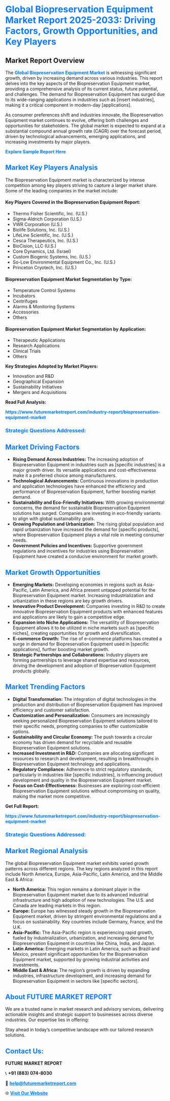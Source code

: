 <h1 style="color: #007BFF;">Global Biopreservation Equipment Market Report 2025-2033: Driving Factors, Growth Opportunities, and Key Players</h1>

<section id="overview">
<h2>Market Report Overview</h2>
<p>The <a href="https://www.futuremarketreport.com/industry-report/biopreservation-equipment-market" style="color: #007BFF; text-decoration: none;"><strong>Global Biopreservation Equipment Market</strong></a> is witnessing significant growth, driven by increasing demand across various industries. This report delves into the key aspects of the Biopreservation Equipment market, providing a comprehensive analysis of its current status, future potential, and challenges. The demand for Biopreservation Equipment has surged due to its wide-ranging applications in industries such as [insert industries], making it a critical component in modern-day [applications].</p>
<p>As consumer preferences shift and industries innovate, the Biopreservation Equipment market continues to evolve, offering both challenges and opportunities for stakeholders. The global market is expected to expand at a substantial compound annual growth rate (CAGR) over the forecast period, driven by technological advancements, emerging applications, and increasing investments by major players.</p>
</section>

<section id="overview">
<p><a href="https://www.futuremarketreport.com/request-sample/reportId=85057" style="color: #007BFF; text-decoration: none;"><strong>Explore Sample Report Here</strong></a></p>
</section>

<section id="key-players">
<h2 style="color: #007BFF;">Market Key Players Analysis</h2>
<p>The Biopreservation Equipment market is characterized by intense competition among key players striving to capture a larger market share. Some of the leading companies in the market include:</p>
<h4>Key Players Covered in the Biopreservation Equipment Report:</h4>
<ul><li>Thermo Fisher Scientific, Inc. (U.S.)</li><li>Sigma-Aldrich Corporation (U.S.)</li><li>VWR Corporation (U.S.)</li><li>Biolife Solutions, Inc. (U.S.)</li><li>LifeLine Scientific, Inc. (U.S.)</li><li>Cesca Therapeutics, Inc. (U.S.)</li><li>BioCision, LLC (U.S.)</li><li>Core Dynamics, Ltd. (Israel)</li><li>Custom Biogenic Systems, Inc. (U.S.)</li><li>So-Low Environmental Equipment Co., Inc. (U.S.)</li><li>Princeton Cryotech, Inc. (U.S.)</li></ul>
<h4>Biopreservation Equipment Market Segmentation by Type:</h4>
<ul><li>Temperature Control Systems</li><li>Incubators</li><li>Centrifuges</li><li>Alarms &amp; Monitoring Systems</li><li>Accessories</li><li>Others</li></ul>

<h4>Biopreservation Equipment Market Segmentation by Application:</h4>
<ul><li>Therapeutic Applications</li><li>Research Applications</li><li>Clinical Trials</li><li>Others</li></ul>
<p><strong>Key Strategies Adopted by Market Players:</strong></p>
<ul>
<li>Innovation and R&D</li>
<li>Geographical Expansion</li>
<li>Sustainability Initiatives</li>
<li>Mergers and Acquisitions</li>
</ul>
</section>

<section>
<p><strong>Read Full Analysis: </strong></p><a href="https://www.futuremarketreport.com/industry-report/biopreservation-equipment-market" style="color: #007BFF; text-decoration: none;"><strong>https://www.futuremarketreport.com/industry-report/biopreservation-equipment-market</strong></a>
<h3 style="color: #007BFF;">Strategic Questions Addressed:</h3>
</section>

<section id="driving-factors">
<h2 style="color: #007BFF;">Market Driving Factors</h2>
<ul>
<li><strong>Rising Demand Across Industries:</strong> The increasing adoption of Biopreservation Equipment in industries such as [specific industries] is a major growth driver. Its versatile applications and cost-effectiveness make it a preferred choice among manufacturers.</li>
<li><strong>Technological Advancements:</strong> Continuous innovations in production and application technologies have enhanced the efficiency and performance of Biopreservation Equipment, further boosting market demand.</li>
<li><strong>Sustainability and Eco-Friendly Initiatives:</strong> With growing environmental concerns, the demand for sustainable Biopreservation Equipment solutions has surged. Companies are investing in eco-friendly variants to align with global sustainability goals.</li>
<li><strong>Growing Population and Urbanization:</strong> The rising global population and rapid urbanization have increased the demand for [specific products], where Biopreservation Equipment plays a vital role in meeting consumer needs.</li>
<li><strong>Government Policies and Incentives:</strong> Supportive government regulations and incentives for industries using Biopreservation Equipment have created a conducive environment for market growth.</li>
</ul>
</section>

<section id="growth-opportunities">
<h2 style="color: #007BFF;">Market Growth Opportunities</h2>
<ul>
<li><strong>Emerging Markets:</strong> Developing economies in regions such as Asia-Pacific, Latin America, and Africa present untapped potential for the Biopreservation Equipment market. Increasing industrialization and urbanization in these regions are key growth drivers.</li>
<li><strong>Innovative Product Development:</strong> Companies investing in R&D to create innovative Biopreservation Equipment products with enhanced features and applications are likely to gain a competitive edge.</li>
<li><strong>Expansion into Niche Applications:</strong> The versatility of Biopreservation Equipment allows it to be utilized in niche markets such as [specific niches], creating opportunities for growth and diversification.</li>
<li><strong>E-commerce Growth:</strong> The rise of e-commerce platforms has created a surge in demand for Biopreservation Equipment used in [specific applications], further boosting market growth.</li>
<li><strong>Strategic Partnerships and Collaborations:</strong> Industry players are forming partnerships to leverage shared expertise and resources, driving the development and adoption of Biopreservation Equipment products globally.</li>
</ul>
</section>

<section id="trending-factors">
<h2 style="color: #007BFF;">Market Trending Factors</h2>
<ul>
<li><strong>Digital Transformation:</strong> The integration of digital technologies in the production and distribution of Biopreservation Equipment has improved efficiency and customer satisfaction.</li>
<li><strong>Customization and Personalization:</strong> Consumers are increasingly seeking personalized Biopreservation Equipment solutions tailored to their specific needs, prompting companies to offer customizable options.</li>
<li><strong>Sustainability and Circular Economy:</strong> The push towards a circular economy has driven demand for recyclable and reusable Biopreservation Equipment solutions.</li>
<li><strong>Increased Investment in R&D:</strong> Companies are allocating significant resources to research and development, resulting in breakthroughs in Biopreservation Equipment technology and applications.</li>
<li><strong>Regulatory Compliance:</strong> Adherence to strict regulatory standards, particularly in industries like [specific industries], is influencing product development and quality in the Biopreservation Equipment market.</li>
<li><strong>Focus on Cost-Effectiveness:</strong> Businesses are exploring cost-efficient Biopreservation Equipment solutions without compromising on quality, making the market more competitive.</li>
</ul>
</section>

<section>
<p><strong>Get Full Report: </strong></p><a href="https://www.futuremarketreport.com/industry-report/biopreservation-equipment-market" style="color: #007BFF; text-decoration: none;"><strong>https://www.futuremarketreport.com/industry-report/biopreservation-equipment-market</strong></a>
<h3 style="color: #007BFF;">Strategic Questions Addressed:</h3>
</section>


<section id="regional-analysis">
<h2 style="color: #007BFF;">Market Regional Analysis</h2>
<p>The global Biopreservation Equipment market exhibits varied growth patterns across different regions. The key regions analyzed in this report include North America, Europe, Asia-Pacific, Latin America, and the Middle East & Africa:</p>
<ul>
<li><strong>North America:</strong> This region remains a dominant player in the Biopreservation Equipment market due to its advanced industrial infrastructure and high adoption of new technologies. The U.S. and Canada are leading markets in this region.</li>
<li><strong>Europe:</strong> Europe has witnessed steady growth in the Biopreservation Equipment market, driven by stringent environmental regulations and a focus on sustainability. Key countries include Germany, France, and the U.K.</li>
<li><strong>Asia-Pacific:</strong> The Asia-Pacific region is experiencing rapid growth, fueled by industrialization, urbanization, and increasing demand for Biopreservation Equipment in countries like China, India, and Japan.</li>
<li><strong>Latin America:</strong> Emerging markets in Latin America, such as Brazil and Mexico, present significant opportunities for the Biopreservation Equipment market, supported by growing industrial activities and investments.</li>
<li><strong>Middle East & Africa:</strong> The region’s growth is driven by expanding industries, infrastructure development, and increasing demand for Biopreservation Equipment in sectors like [specific sectors].</li>
</ul>
</section>

<footer>
<h2 style="color: #007BFF;">About FUTURE MARKET REPORT</h2>
<p>We are a trusted name in market research and advisory services, delivering actionable insights and strategic support to businesses across diverse industries. Our expertise lies in offering:</p>

<p>Stay ahead in today’s competitive landscape with our tailored research solutions.</p>

<h2 style="color: #007BFF;">Contact Us:</h2>
<p><strong>FUTURE MARKET REPORT</strong></p>
<p>📞 <strong>+91 (883) 074-8030</strong></p>
<p>📧 <strong><a href="mailto:help@futuremarketreport.com" style="color: #007BFF;">help@futuremarketreport.com</a></strong></p>
<p>🌐 <strong><a href="https://www.futuremarketreport.com/" style="color: #007BFF;">Visit Our Website</a></strong></p>
</footer>